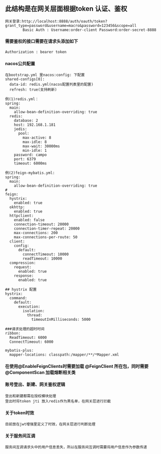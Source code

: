## 此结构是在网关层面根据token 认证、鉴权

````
网关登录:http://localhost:8888/auth/oauth/token?grant_type=password&username=macro&password=123456&scope=all
        Basic Auth : Username:order-client Password:order-secret-8888
````

#### 需要鉴权的接口需要在请求头添加如下
````
Authorization : bearer token
````

#### nacos公共配置

``````
在bootstrap.yml 里nacos:config: 下配置 
shared-configs[0]: 
  data-id: redis.yml(nacos配置列表里的配置)
  refresh: true(支持刷新)
  
例(1)redis.yml：
spring:
  main:
    allow-bean-definition-overriding: true
  redis:
    database: 2
    host: 192.168.1.181
    jedis:
      pool:
        max-active: 8
        max-idle: 8
        max-wait: 30000ms
        min-idle: 1
    password: campo
    port: 6379
    timeout: 6000ms

例(2)feign-mybatis.yml:
spring:
  main:
    allow-bean-definition-overriding: true
#
feign:
  hystrix:
    enabled: true
  okhttp:
    enabled: true
  httpclient:
    enabled: false
    connection-timeout: 20000
    connection-timer-repeat: 20000
    max-connections: 200
    max-connections-per-route: 50
  client:
    config:
      default:
        connectTimeout: 10000
        readTimeout: 10000
  compression:
    request:
      enabled: true
    response:
      enabled: true

## hystrix 配置
hystrix:
  command:
    default:
      execution:
        isolation:
          thread:
            timeoutInMilliseconds: 5000

###请求处理的超时时间
ribbon:
  ReadTimeout: 6000
  ConnectTimeout: 6000
  
mybatis-plus:
  mapper-locations: classpath:/mapper/**/*Mapper.xml
``````

#### 在使用@EnableFeignClients时需要加载 @FeignClient 所在包，同时需要@ComponentScan 加载熔断相关类

#### 账号登出、新建、网关鉴权逻辑
``````
登出和新建都需在授权模块处理
登出时将token jti 放入redis作为黑名单，在网关层进行拦截
``````

#### 关于token时效
````
目前放在jwt增强里定义了时效，在网关层进行判断处理
````

#### 关于服务间互调
````
服务间互调请求头中的用户信息丢失，所以在服务间互调时需要将用户信息作为参数传递
````